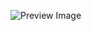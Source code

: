 ![Preview Image]([http://url/to/img.png](https://cdn.discordapp.com/attachments/1237348402791055390/1307421762316795944/image.png?ex=673a3ee6&is=6738ed66&hm=0bc3b77d8d6c8ea704edbc2f67c9850cc3df3b59b5272b8ff151ed9d38fdd758&))
